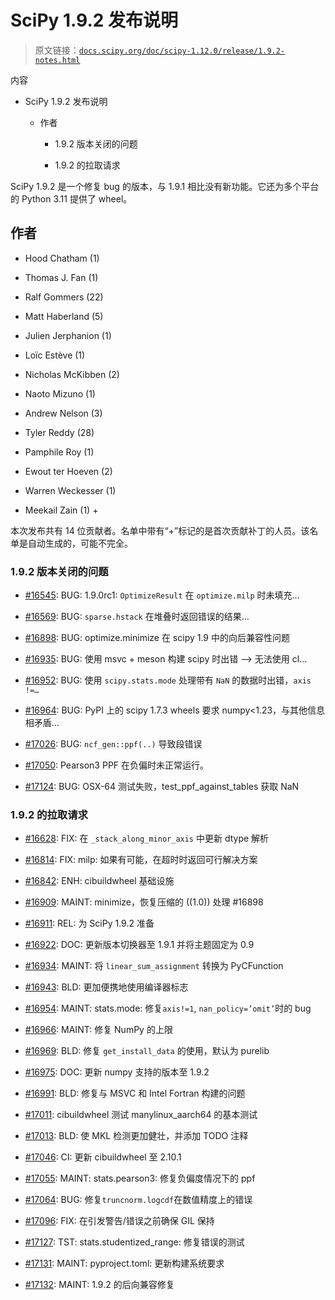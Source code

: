 # SciPy 1.9.2 发布说明

> 原文链接：[`docs.scipy.org/doc/scipy-1.12.0/release/1.9.2-notes.html`](https://docs.scipy.org/doc/scipy-1.12.0/release/1.9.2-notes.html)

内容

+   SciPy 1.9.2 发布说明

    +   作者

        +   1.9.2 版本关闭的问题

        +   1.9.2 的拉取请求

SciPy 1.9.2 是一个修复 bug 的版本，与 1.9.1 相比没有新功能。它还为多个平台的 Python 3.11 提供了 wheel。

## 作者

+   Hood Chatham (1)

+   Thomas J. Fan (1)

+   Ralf Gommers (22)

+   Matt Haberland (5)

+   Julien Jerphanion (1)

+   Loïc Estève (1)

+   Nicholas McKibben (2)

+   Naoto Mizuno (1)

+   Andrew Nelson (3)

+   Tyler Reddy (28)

+   Pamphile Roy (1)

+   Ewout ter Hoeven (2)

+   Warren Weckesser (1)

+   Meekail Zain (1) +

本次发布共有 14 位贡献者。名单中带有“+”标记的是首次贡献补丁的人员。该名单是自动生成的，可能不完全。

### 1.9.2 版本关闭的问题

+   [#16545](https://github.com/scipy/scipy/issues/16545): BUG: 1.9.0rc1: `OptimizeResult` 在 `optimize.milp` 时未填充…

+   [#16569](https://github.com/scipy/scipy/issues/16569): BUG: `sparse.hstack` 在堆叠时返回错误的结果…

+   [#16898](https://github.com/scipy/scipy/issues/16898): BUG: optimize.minimize 在 scipy 1.9 中的向后兼容性问题

+   [#16935](https://github.com/scipy/scipy/issues/16935): BUG: 使用 msvc + meson 构建 scipy 时出错 –> 无法使用 cl…

+   [#16952](https://github.com/scipy/scipy/issues/16952): BUG: 使用 `scipy.stats.mode` 处理带有 `NaN` 的数据时出错，`axis !=…`

+   [#16964](https://github.com/scipy/scipy/issues/16964): BUG: PyPI 上的 scipy 1.7.3 wheels 要求 numpy<1.23，与其他信息相矛盾…

+   [#17026](https://github.com/scipy/scipy/issues/17026): BUG: `ncf_gen::ppf(..)` 导致段错误

+   [#17050](https://github.com/scipy/scipy/issues/17050): Pearson3 PPF 在负偏时未正常运行。

+   [#17124](https://github.com/scipy/scipy/issues/17124): BUG: OSX-64 测试失败，test_ppf_against_tables 获取 NaN

### 1.9.2 的拉取请求

+   [#16628](https://github.com/scipy/scipy/pull/16628): FIX: 在 `_stack_along_minor_axis` 中更新 dtype 解析

+   [#16814](https://github.com/scipy/scipy/pull/16814): FIX: milp: 如果有可能，在超时时返回可行解决方案

+   [#16842](https://github.com/scipy/scipy/pull/16842): ENH: cibuildwheel 基础设施

+   [#16909](https://github.com/scipy/scipy/pull/16909): MAINT: minimize，恢复压缩的 ((1.0)) 处理 #16898

+   [#16911](https://github.com/scipy/scipy/pull/16911): REL: 为 SciPy 1.9.2 准备

+   [#16922](https://github.com/scipy/scipy/pull/16922): DOC: 更新版本切换器至 1.9.1 并将主题固定为 0.9

+   [#16934](https://github.com/scipy/scipy/pull/16934): MAINT: 将 `linear_sum_assignment` 转换为 PyCFunction

+   [#16943](https://github.com/scipy/scipy/pull/16943): BLD: 更加便携地使用编译器标志

+   [#16954](https://github.com/scipy/scipy/pull/16954): MAINT: stats.mode: 修复`axis!=1`, `nan_policy=’omit’`时的 bug

+   [#16966](https://github.com/scipy/scipy/pull/16966): MAINT: 修复 NumPy 的上限

+   [#16969](https://github.com/scipy/scipy/pull/16969): BLD: 修复 `get_install_data` 的使用，默认为 purelib

+   [#16975](https://github.com/scipy/scipy/pull/16975): DOC: 更新 numpy 支持的版本至 1.9.2

+   [#16991](https://github.com/scipy/scipy/pull/16991): BLD: 修复与 MSVC 和 Intel Fortran 构建的问题

+   [#17011](https://github.com/scipy/scipy/pull/17011): cibuildwheel 测试 manylinux_aarch64 的基本测试

+   [#17013](https://github.com/scipy/scipy/pull/17013): BLD: 使 MKL 检测更加健壮，并添加 TODO 注释

+   [#17046](https://github.com/scipy/scipy/pull/17046): CI: 更新 cibuildwheel 至 2.10.1

+   [#17055](https://github.com/scipy/scipy/pull/17055): MAINT: stats.pearson3: 修复负偏度情况下的 ppf

+   [#17064](https://github.com/scipy/scipy/pull/17064): BUG: 修复`truncnorm.logcdf`在数值精度上的错误

+   [#17096](https://github.com/scipy/scipy/pull/17096): FIX: 在引发警告/错误之前确保 GIL 保持

+   [#17127](https://github.com/scipy/scipy/pull/17127): TST: stats.studentized_range: 修复错误的测试

+   [#17131](https://github.com/scipy/scipy/pull/17131): MAINT: pyproject.toml: 更新构建系统要求

+   [#17132](https://github.com/scipy/scipy/pull/17132): MAINT: 1.9.2 的后向兼容修复

